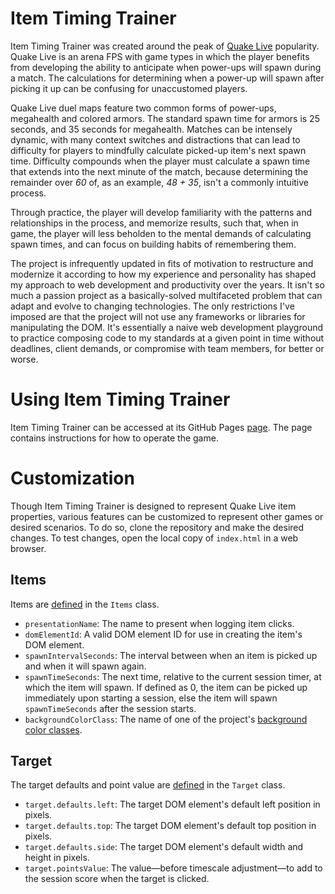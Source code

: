 # Item Timing Trainer

Item Timing Trainer was created around the peak of [Quake Live](https://store.steampowered.com/app/282440/Quake_Live/)
popularity. Quake Live is an arena FPS with game types in which the player benefits from developing the ability to
anticipate when power-ups will spawn during a match. The calculations for determining when a power-up will spawn after
picking it up can be confusing for unaccustomed players.

Quake Live duel maps feature two common forms of power-ups, megahealth and colored armors. The standard spawn time for
armors is 25 seconds, and 35 seconds for megahealth. Matches can be intensely dynamic, with many context switches and
distractions that can lead to difficulty for players to mindfully calculate picked-up item's next spawn time. Difficulty
compounds when the player must calculate a spawn time that extends into the next minute of the match, because
determining the remainder over _60_ of, as an example, _48 + 35_, isn't a commonly intuitive process.

Through practice, the player will develop familiarity with the patterns and relationships in the process, and memorize
results, such that, when in game, the player will less beholden to the mental demands of calculating spawn times, and
can focus on building habits of remembering them.

The project is infrequently updated in fits of motivation to restructure and modernize it according to how my experience
and personality has shaped my approach to web development and productivity over the years. It isn't so much a passion
project as a basically-solved multifaceted problem that can adapt and evolve to changing technologies. The only
restrictions I've imposed are that the project will not use any frameworks or libraries for manipulating the DOM. It's
essentially a naive web development playground to practice composing code to my standards at a given point in time
without deadlines, client demands, or compromise with team members, for better or worse.

# Using Item Timing Trainer

Item Timing Trainer can be accessed at its GitHub Pages [page](https://bglendenning.github.io/itemtimingtrainer/). The
page contains instructions for how to operate the game.

# Customization

Though Item Timing Trainer is designed to represent Quake Live item properties, various features can be customized to
represent other games or desired scenarios. To do so, clone the repository and make the desired changes. To test
changes, open the local copy of `index.html` in a web browser. 

## Items

Items are [defined](scripts/main.js#L563-L588) in the `Items` class.

* `presentationName`: The name to present when logging item clicks.
* `domElementId`: A valid DOM element ID for use in creating the item's DOM element.
* `spawnIntervalSeconds`: The interval between when an item is picked up and when it will spawn again.
* `spawnTimeSeconds`: The next time, relative to the current session timer, at which the item will spawn. If defined as
  0, the item can be picked up immediately upon starting a session, else the item will spawn `spawnTimeSeconds` after
  the session starts.
* `backgroundColorClass`: The name of one of the project's [background color classes](index.html#L182-L204).

## Target

The target defaults and point value are [defined](scripts/main.js#L289-294) in the `Target` class.

* `target.defaults.left`: The target DOM element's default left position in pixels.
* `target.defaults.top`: The target DOM element's default top position in pixels.
* `target.defaults.side`: The target DOM element's default width and height in pixels.
* `target.pointsValue`: The value&mdash;before timescale adjustment&mdash;to add to the session score when the target is 
  clicked.
